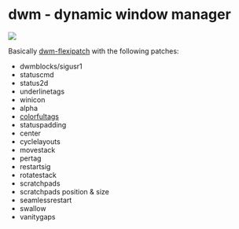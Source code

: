 # dwm - dynamic window manager

<img src="https://mitchdotnet.net/images/dwm6.5.png">

Basically [dwm-flexipatch](https://github.com/bakkeby/dwm-flexipatch) with the following patches:

- dwmblocks/sigusr1
- statuscmd
- status2d
- underlinetags
- winicon
- alpha
- [colorfultags](https://github.com/UtkarshVerma/dwm)
- statuspadding
- center
- cyclelayouts
- movestack
- pertag
- restartsig
- rotatestack
- scratchpads
- scratchpads position & size
- seamlessrestart
- swallow
- vanitygaps
  


